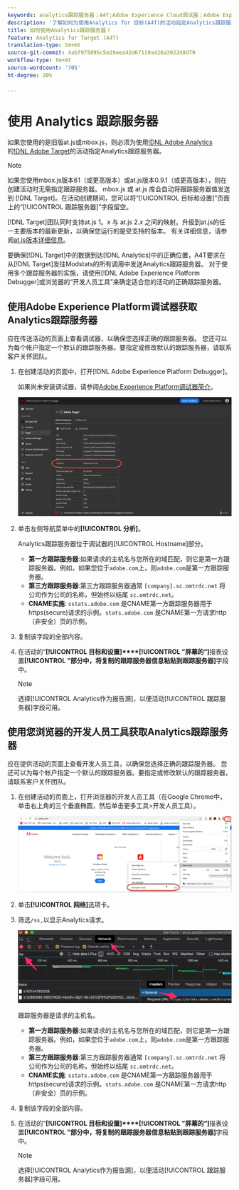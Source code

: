 ```yaml
---
keywords: analytics跟踪服务器；A4T;Adobe Experience Cloud调试器；Adobe Experience Platform调试器；报告源；开发人员工具
description: '了解如何为使用Analytics for 目标(A4T)的活动指定Analytics跟踪服务器（如果您使用的是较旧版本的at.js或mbox.js）。 '
title: 如何使用Analytics跟踪服务器？
feature: Analytics for Target (A4T)
translation-type: tm+mt
source-git-commit: 4abf975095c5e29eea42d67119a426a3922d8d79
workflow-type: tm+mt
source-wordcount: '705'
ht-degree: 20%

---
```



# 使用 Analytics 跟踪服务器

如果您使用的是旧版at.js或mbox.js，则必须为使用[!DNL Adobe Analytics](A4T)的[!DNL Adobe Target](A4T)的活动指定Analytics跟踪服务器。

>[!NOTE]
>
>如果您使用mbox.js版本61（或更高版本）或at.js版本0.9.1（或更高版本），则在创建活动时无需指定跟踪服务器。 mbox.js 或 at.js 库会自动将跟踪服务器值发送到 [!DNL Target]。在活动创建期间，您可以将“[!UICONTROL 目标和设置]”页面上的“[!UICONTROL 跟踪服务器]”字段留空。
>
>[!DNL Target]团队同时支持at.js 1。*x* 与 at.js 2.*x* 之间的映射。升级到at.js的任一主要版本的最新更新，以确保您运行的是受支持的版本。 有关详细信息，请参阅[at.js版本详细信息](/help/c-implementing-target/c-implementing-target-for-client-side-web/target-atjs-versions.md)。

要确保[!DNL Target]中的数据到达[!DNL Analytics]中的正确位置，A4T要求在从[!DNL Target]发往Modstats的所有调用中发送Analytics跟踪服务器。 对于使用多个跟踪服务器的实施，请使用[!DNL Adobe Experience Platform Debugger]或浏览器的“开发人员工具”来确定适合您的活动的正确跟踪服务器。

## 使用Adobe Experience Platform调试器获取Analytics跟踪服务器

应在传送活动的页面上查看调试器，以确保您选择正确的跟踪服务器。 您还可以为每个帐户指定一个默认的跟踪服务器。要指定或修改默认的跟踪服务器，请联系客户关怀团队。

1. 在创建活动的页面中，打开[!DNL Adobe Experience Platform Debugger]。

   如果尚未安装调试器，请参阅[Adobe Experience Platform调试器简介](https://experienceleague.adobe.com/docs/platform-learn/tutorials/data-ingestion/web-sdk/introduction-to-the-experience-platform-debugger.html)。

   ![](assets/Screen_DebuggerTrackServ.png)

1. 单击左侧导航菜单中的&#x200B;**[!UICONTROL 分析]**。

   Analytics跟踪服务器位于调试器的[!UICONTROL Hostname]部分。

   * **第一方跟踪服务器**:如果请求的主机名与您所在的域匹配，则它是第一方跟踪服务器。例如，如果您位于`adobe.com`上，则`adobe.com`是第一方跟踪服务器。
   * **第三方跟踪服务器**:第三方跟踪服务器通常 `[company].sc.omtrdc.net` 将公司作为公司的名称，但始终以结尾 `sc.omtrdc.net`。
   * **CNAME实施**: `sstats.adobe.com` 是CNAME第一方跟踪服务器用于https(secure)请求的示例。`stats.adobe.com` 是CNAME第一方请求http（非安全）页的示例。

1. 复制该字段的全部内容。

1. 在活动的“**[!UICONTROL 目标和设置]****[!UICONTROL ”屏幕的“]**&#x200B;报表设置&#x200B;**[!UICONTROL ”部分中，将复制的跟踪服务器信息粘贴到跟踪服务器]**&#x200B;字段中。

   >[!NOTE]
   >
   >选择[!UICONTROL Analytics作为报告源]，以便活动[!UICONTROL 跟踪服务器]字段可用。

## 使用您浏览器的开发人员工具获取Analytics跟踪服务器

应在提供活动的页面上查看开发人员工具，以确保您选择正确的跟踪服务器。 您还可以为每个帐户指定一个默认的跟踪服务器。要指定或修改默认的跟踪服务器，请联系客户关怀团队。

1. 在创建活动的页面上，打开浏览器的开发人员工具（在Google Chrome中，单击右上角的三个垂直椭圆，然后单击更多工具>开发人员工具）。

   ![Chrome开发人员工具](/help/c-integrating-target-with-mac/a4t/assets/chrome-dev-tools.png)

1. 单击&#x200B;**[!UICONTROL 网络]**&#x200B;选项卡。

1. 筛选`/ss,`以显示Analytics请求。

   ![带/ss搜索的Chrome开发人员工具](/help/c-integrating-target-with-mac/a4t/assets/chrome-search.png)

   跟踪服务器是请求的主机名。

   * **第一方跟踪服务器**:如果请求的主机名与您所在的域匹配，则它是第一方跟踪服务器。例如，如果您位于`adobe.com`上，则`adobe.com`是第一方跟踪服务器。
   * **第三方跟踪服务器**:第三方跟踪服务器通常 `[company].sc.omtrdc.net` 将公司作为公司的名称，但始终以结尾 `sc.omtrdc.net`。
   * **CNAME实施**: `sstats.adobe.com` 是CNAME第一方跟踪服务器用于https(secure)请求的示例。`stats.adobe.com` 是CNAME第一方请求http（非安全）页的示例。

1. 复制该字段的全部内容。

1. 在活动的“**[!UICONTROL 目标和设置]****[!UICONTROL ”屏幕的“]**&#x200B;报表设置&#x200B;**[!UICONTROL ”部分中，将复制的跟踪服务器信息粘贴到跟踪服务器]**&#x200B;字段中。

   >[!NOTE]
   >
   >选择[!UICONTROL Analytics作为报告源]，以便活动[!UICONTROL 跟踪服务器]字段可用。

